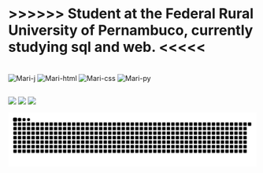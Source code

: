 #  >>>>>> Student at the Federal Rural University of Pernambuco, currently studying sql and web. <<<<<

<div>
	 
 
</div>
<div style="display: inline_block"><br>
  <img align="center" alt="Mari-j" height="30" wight="40" src="https://img.shields.io/badge/Java-ED8B00?style=for-the-badge&logo=java&logoColor=white">
  <img align="center" alt="Mari-html" height="30" wight="40" src="https://img.shields.io/badge/HTML-239120?style=for-the-badge&logo=html5&logoColor=white">
  <img align="center" alt="Mari-css" height="30" wight="40" src="https://img.shields.io/badge/CSS-239120?&style=for-the-badge&logo=css3&logoColor=white">
  <img align="center" alt="Mari-py" height="30" wight="40" src="https://img.shields.io/badge/Python-14354C?style=for-the-badge&logo=python&logoColor=white">
  
  </div>
  
  ##
  
<div>
  <a href="https://www.youtube.com/channel/UCdplvAqQEyRTMx7LfiarWGw" target="_blank"><img src="https://img.shields.io/badge/YouTube-FF0000?style=for-the-badge&logo=youtube&logoColor=white" target="_blank"><a/>
  <a href="https://www.instagram.com/marizinhacvn/?fbclid=IwAR1gR-6ilhiifiaKcKrFYscPctqfE_yZDuIx7cdBX5TRi5I9VXTCFDK9VWY" target="_blank"><img src="https://img.shields.io/badge/Instagram-E4405F?style=for-the-badge&logo=instagram&logoColor=white" target="_blank"><a/>
  <a href="https://www.linkedin.com/in/maricarvalhon" target="_blank"><img src="https://img.shields.io/badge/LinkedIn-0077B5?style=for-the-badge&logo=linkedin&logoColor=white" target="_blank"><a/>
 
</div>
   
![Snake animation](https://github.com/marianacvn/marianacvn/blob/output/github-contribution-grid-snake.svg)
